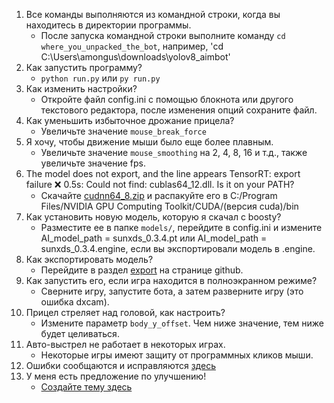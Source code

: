 1. Все команды выполняются из командной строки, когда вы находитесь в директории программы.
   - После запуска командной строки выполните команду `cd where_you_unpacked_the_bot`, например, 'cd C:\Users\amongus\downloads\yolov8_aimbot'
2. Как запустить программу?
   - `python run.py` или `py run.py`
3. Как изменить настройки?
   - Откройте файл config.ini с помощью блокнота или другого текстового редактора, после изменения опций сохраните файл.
4. Как уменьшить избыточное дрожание прицела?
   - Увеличьте значение `mouse_break_force`
5. Я хочу, чтобы движение мыши было еще более плавным.
   - Увеличьте значение `mouse_smoothing` на 2, 4, 8, 16 и т.д., также увеличьте значение fps.
6. The model does not export, and the line appears TensorRT: export failure ❌ 0.5s: Could not find: cublas64_12.dll. Is it on your PATH?
   - Скачайте [cudnn64_8.zip](https://disk.yandex.ru/d/cm1Wi7OdkLtcLQ) и распакуйте его в C:/Program Files/NVIDIA GPU Computing Toolkit/CUDA/(версия cuda)/bin
7. Как установить новую модель, которую я скачал с boosty?
   - Разместите ее в папке `models/`, перейдите в config.ini и измените AI_model_path = sunxds_0.3.4.pt или AI_model_path = sunxds_0.3.4.engine, если вы экспортировали модель в .engine.
8. Как экспортировать модель?
   - Перейдите в раздел [export](https://github.com/SunOner/yolov8_aimbot?tab=readme-ov-file#export-pt-model-to-engine) на странице github.
9. Как запустить его, если игра находится в полноэкранном режиме?
   - Сверните игру, запустите бота, а затем разверните игру (это ошибка dxcam).
10. Прицел стреляет над головой, как настроить?
    - Измените параметр `body_y_offset`. Чем ниже значение, тем ниже будет целиваться.
11. Авто-выстрел не работает в некоторых играх.
    - Некоторые игры имеют защиту от программных кликов мыши.
12. Ошибки сообщаются и исправляются [здесь](https://github.com/SunOner/yolov8_aimbot/issues?q=is%3Aissue)
13. У меня есть предложение по улучшению!
    - [Создайте тему здесь](https://github.com/SunOner/yolov8_aimbot/discussions)